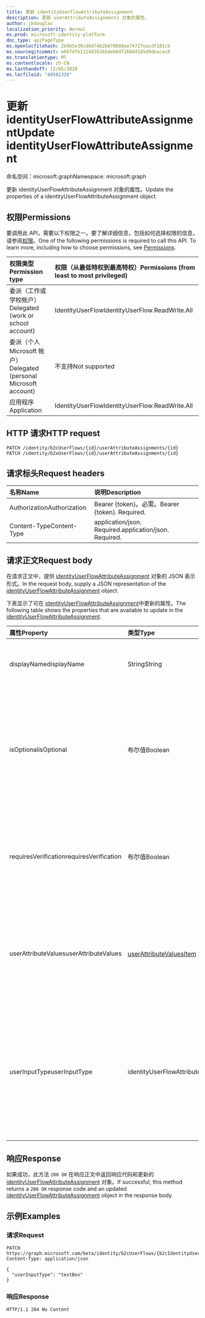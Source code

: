 ```yaml
---
title: 更新 identityUserFlowAttributeAssignment
description: 更新 userAttributeAssignments 对象的属性。
author: jkdouglas
localization_priority: Normal
ms.prod: microsoft-identity-platform
doc_type: apiPageType
ms.openlocfilehash: 2b9b5e39cd8d7462b678608ae74727eacdf101cb
ms.sourcegitcommit: e68fdfb1124d16265deb8df268d4185d9deacac6
ms.translationtype: MT
ms.contentlocale: zh-CN
ms.lasthandoff: 12/05/2020
ms.locfileid: "49581326"
---
```

# <a name="update-identityuserflowattributeassignment"></a><span data-ttu-id="89293-103">更新 identityUserFlowAttributeAssignment</span><span class="sxs-lookup"><span data-stu-id="89293-103">Update identityUserFlowAttributeAssignment</span></span>

<span data-ttu-id="89293-104">命名空间：microsoft.graph</span><span class="sxs-lookup"><span data-stu-id="89293-104">Namespace: microsoft.graph</span></span>

<span data-ttu-id="89293-105">更新 identityUserFlowAttributeAssignment 对象的属性。</span><span class="sxs-lookup"><span data-stu-id="89293-105">Update the properties of a identityUserFlowAttributeAssignment object.</span></span>

## <a name="permissions"></a><span data-ttu-id="89293-106">权限</span><span class="sxs-lookup"><span data-stu-id="89293-106">Permissions</span></span>

<span data-ttu-id="89293-p101">要调用此 API，需要以下权限之一。要了解详细信息，包括如何选择权限的信息，请参阅[权限](/graph/permissions-reference)。</span><span class="sxs-lookup"><span data-stu-id="89293-p101">One of the following permissions is required to call this API. To learn more, including how to choose permissions, see [Permissions](/graph/permissions-reference).</span></span>

|<span data-ttu-id="89293-109">权限类型</span><span class="sxs-lookup"><span data-stu-id="89293-109">Permission type</span></span>|<span data-ttu-id="89293-110">权限（从最低特权到最高特权）</span><span class="sxs-lookup"><span data-stu-id="89293-110">Permissions (from least to most privileged)</span></span>|
|:---|:---|
|<span data-ttu-id="89293-111">委派（工作或学校帐户）</span><span class="sxs-lookup"><span data-stu-id="89293-111">Delegated (work or school account)</span></span>|<span data-ttu-id="89293-112">IdentityUserFlow</span><span class="sxs-lookup"><span data-stu-id="89293-112">IdentityUserFlow.ReadWrite.All</span></span>|
|<span data-ttu-id="89293-113">委派（个人 Microsoft 帐户）</span><span class="sxs-lookup"><span data-stu-id="89293-113">Delegated (personal Microsoft account)</span></span>|<span data-ttu-id="89293-114">不支持</span><span class="sxs-lookup"><span data-stu-id="89293-114">Not supported</span></span>|
|<span data-ttu-id="89293-115">应用程序</span><span class="sxs-lookup"><span data-stu-id="89293-115">Application</span></span>|<span data-ttu-id="89293-116">IdentityUserFlow</span><span class="sxs-lookup"><span data-stu-id="89293-116">IdentityUserFlow.ReadWrite.All</span></span>|

## <a name="http-request"></a><span data-ttu-id="89293-117">HTTP 请求</span><span class="sxs-lookup"><span data-stu-id="89293-117">HTTP request</span></span>

<!-- {
  "blockType": "ignored"
}
-->

``` http
PATCH /identity/b2cUserFlows/{id}/userAttributeAssignments/{id}
PATCH /identity/b2xUserFlows/{id}/userAttributeAssignments/{id}
```

## <a name="request-headers"></a><span data-ttu-id="89293-118">请求标头</span><span class="sxs-lookup"><span data-stu-id="89293-118">Request headers</span></span>

|<span data-ttu-id="89293-119">名称</span><span class="sxs-lookup"><span data-stu-id="89293-119">Name</span></span>|<span data-ttu-id="89293-120">说明</span><span class="sxs-lookup"><span data-stu-id="89293-120">Description</span></span>|
|:---|:---|
|<span data-ttu-id="89293-121">Authorization</span><span class="sxs-lookup"><span data-stu-id="89293-121">Authorization</span></span>|<span data-ttu-id="89293-p102">Bearer {token}。必需。</span><span class="sxs-lookup"><span data-stu-id="89293-p102">Bearer {token}. Required.</span></span>|
|<span data-ttu-id="89293-124">Content-Type</span><span class="sxs-lookup"><span data-stu-id="89293-124">Content-Type</span></span>|<span data-ttu-id="89293-p103">application/json. Required.</span><span class="sxs-lookup"><span data-stu-id="89293-p103">application/json. Required.</span></span>|

## <a name="request-body"></a><span data-ttu-id="89293-127">请求正文</span><span class="sxs-lookup"><span data-stu-id="89293-127">Request body</span></span>

<span data-ttu-id="89293-128">在请求正文中，提供 [identityUserFlowAttributeAssignment](../resources/identityuserflowattributeassignment.md) 对象的 JSON 表示形式。</span><span class="sxs-lookup"><span data-stu-id="89293-128">In the request body, supply a JSON representation of the [identityUserFlowAttributeAssignment](../resources/identityuserflowattributeassignment.md) object.</span></span>

<span data-ttu-id="89293-129">下表显示了可在 [identityUserFlowAttributeAssignment](../resources/identityuserflowattributeassignment.md)中更新的属性。</span><span class="sxs-lookup"><span data-stu-id="89293-129">The following table shows the properties that are available to update in the [identityUserFlowAttributeAssignment](../resources/identityuserflowattributeassignment.md).</span></span>

|<span data-ttu-id="89293-130">属性</span><span class="sxs-lookup"><span data-stu-id="89293-130">Property</span></span>|<span data-ttu-id="89293-131">类型</span><span class="sxs-lookup"><span data-stu-id="89293-131">Type</span></span>|<span data-ttu-id="89293-132">说明</span><span class="sxs-lookup"><span data-stu-id="89293-132">Description</span></span>|
|:---|:---|:---|
|<span data-ttu-id="89293-133">displayName</span><span class="sxs-lookup"><span data-stu-id="89293-133">displayName</span></span>|<span data-ttu-id="89293-134">String</span><span class="sxs-lookup"><span data-stu-id="89293-134">String</span></span>|<span data-ttu-id="89293-135">用户流中的 identityUserFlowAttribute 的显示名称。</span><span class="sxs-lookup"><span data-stu-id="89293-135">The display name of the identityUserFlowAttribute within a user flow.</span></span>|
|<span data-ttu-id="89293-136">isOptional</span><span class="sxs-lookup"><span data-stu-id="89293-136">isOptional</span></span>|<span data-ttu-id="89293-137">布尔值</span><span class="sxs-lookup"><span data-stu-id="89293-137">Boolean</span></span>|<span data-ttu-id="89293-138">确定 identityUserFlowAttribute 是否为可选。</span><span class="sxs-lookup"><span data-stu-id="89293-138">Determines whether the identityUserFlowAttribute is optional.</span></span> <span data-ttu-id="89293-139">`true` 表示用户不必提供值。</span><span class="sxs-lookup"><span data-stu-id="89293-139">`true` means the user does not have to provide a value.</span></span> <span data-ttu-id="89293-140">`false` 表示用户不能完成注册，而无需提供值。</span><span class="sxs-lookup"><span data-stu-id="89293-140">`false` means the user cannot complete sign up without providing a value.</span></span>|
|<span data-ttu-id="89293-141">requiresVerification</span><span class="sxs-lookup"><span data-stu-id="89293-141">requiresVerification</span></span>|<span data-ttu-id="89293-142">布尔值</span><span class="sxs-lookup"><span data-stu-id="89293-142">Boolean</span></span>|<span data-ttu-id="89293-143">确定 identityUserFlowAttribute 是否需要验证。</span><span class="sxs-lookup"><span data-stu-id="89293-143">Determines whether the identityUserFlowAttribute requires verification.</span></span> <span data-ttu-id="89293-144">这仅用于验证用户的电话号码或电子邮件地址。</span><span class="sxs-lookup"><span data-stu-id="89293-144">This is only used for verifying the user's phone number or email address.</span></span>|
|<span data-ttu-id="89293-145">userAttributeValues</span><span class="sxs-lookup"><span data-stu-id="89293-145">userAttributeValues</span></span>|<span data-ttu-id="89293-146">[userAttributeValuesItem](../resources/userattributevaluesitem.md) 集合</span><span class="sxs-lookup"><span data-stu-id="89293-146">[userAttributeValuesItem](../resources/userattributevaluesitem.md) collection</span></span>|<span data-ttu-id="89293-147">用户流属性的输入选项。</span><span class="sxs-lookup"><span data-stu-id="89293-147">The input options for the user flow attribute.</span></span> <span data-ttu-id="89293-148">仅当 userInputType 为、或时才适用 `radioSingleSelect` `dropdownSingleSelect` `checkboxMultiSelect` 。</span><span class="sxs-lookup"><span data-stu-id="89293-148">Only applicable when the userInputType is `radioSingleSelect`, `dropdownSingleSelect`, or `checkboxMultiSelect`.</span></span>|
|<span data-ttu-id="89293-149">userInputType</span><span class="sxs-lookup"><span data-stu-id="89293-149">userInputType</span></span>|<span data-ttu-id="89293-150">identityUserFlowAttributeInputType</span><span class="sxs-lookup"><span data-stu-id="89293-150">identityUserFlowAttributeInputType</span></span>|<span data-ttu-id="89293-151">用户流属性的输入类型。</span><span class="sxs-lookup"><span data-stu-id="89293-151">The input type of the user flow attribute.</span></span> <span data-ttu-id="89293-152">可取值为：`textBox`、`dateTimeDropdown`、`radioSingleSelect`、`dropdownSingleSelect`、`emailBox`、`checkboxMultiSelect`。</span><span class="sxs-lookup"><span data-stu-id="89293-152">Possible values are: `textBox`, `dateTimeDropdown`, `radioSingleSelect`, `dropdownSingleSelect`, `emailBox`, `checkboxMultiSelect`.</span></span>|

## <a name="response"></a><span data-ttu-id="89293-153">响应</span><span class="sxs-lookup"><span data-stu-id="89293-153">Response</span></span>

<span data-ttu-id="89293-154">如果成功，此方法 `200 OK` 在响应正文中返回响应代码和更新的 [identityUserFlowAttributeAssignment](../resources/identityuserflowattributeassignment.md) 对象。</span><span class="sxs-lookup"><span data-stu-id="89293-154">If successful, this method returns a `200 OK` response code and an updated [identityUserFlowAttributeAssignment](../resources/identityuserflowattributeassignment.md) object in the response body.</span></span>

## <a name="examples"></a><span data-ttu-id="89293-155">示例</span><span class="sxs-lookup"><span data-stu-id="89293-155">Examples</span></span>

### <a name="request"></a><span data-ttu-id="89293-156">请求</span><span class="sxs-lookup"><span data-stu-id="89293-156">Request</span></span>

<!-- {
  "blockType": "request",
  "name": "update_userattributeassignments"
}
-->

``` http
PATCH https://graph.microsoft.com/beta/identity/b2cUserFlows/{b2cIdentityUserFlowId}/userAttributeAssignments/{id}
Content-Type: application/json

{
  "userInputType": "textBox"
}
```

### <a name="response"></a><span data-ttu-id="89293-157">响应</span><span class="sxs-lookup"><span data-stu-id="89293-157">Response</span></span>

<!-- {
  "blockType": "response",
  "truncated": true
}
-->

``` http
HTTP/1.1 204 No Content
```
